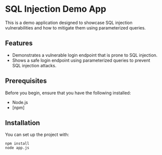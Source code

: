# SQL Injection Demo App

This is a demo application designed to showcase SQL injection vulnerabilities and how to mitigate them using parameterized queries.

## Features

- Demonstrates a vulnerable login endpoint that is prone to SQL injection.
- Shows a safe login endpoint using parameterized queries to prevent SQL injection attacks.

## Prerequisites

Before you begin, ensure that you have the following installed:

- Node.js
- [npm] 

## Installation
You can set up the project with:
```
npm install
node app.js
